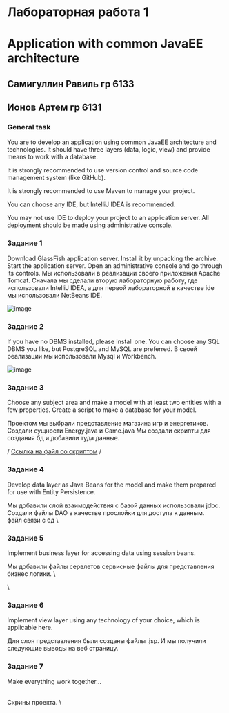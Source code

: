 # Лабораторная работа 1
# Application with common JavaEE architecture
## Самигуллин Равиль гр 6133
## Ионов Артем гр 6131

### General task
You are to develop an application using common JavaEE architecture and technologies. It should have three layers (data, logic, view) and provide means to work with a database.

It is strongly recommended to use version control and source code management system (like GitHub).

It is strongly recommended to use Maven to manage your project.

You can choose any IDE, but IntelliJ IDEA is recommended.

You may not use IDE to deploy your project to an application server. All deployment should be made using administrative console.

### Задание 1
Download GlassFish application server.
Install it by unpacking the archive.
Start the application server.
Open an administrative console and go through its controls.
Мы использовали в реализации своего приложения Apache Tomcat.
Сначала мы сделали вторую лабораторную работу, где использовали IntelliJ IDEA, а
для первой лабораторной в качестве ide мы использовали NetBeans IDE. 

![image](https://github.com/sat4h/Java/assets/146749026/4a6a832c-a6ad-4690-95c4-5fa07c3938a7)


### Задание 2
If you have no DBMS installed, please install one. You can choose any SQL DBMS you like, but PostgreSQL and MySQL are preferred.
В своей реализации мы использовали Mysql и Workbench.

![image](https://github.com/sat4h/Java/assets/146749026/0bf43d4c-5301-45b0-9e49-3ed2a6b4cb59)


### Задание 3
Choose any subject area and make a model with at least two entities with a few properties.
Create a script to make a database for your model.

Проектом мы выбрали представление магазина игр и энергетиков.
Создали сущности Energy.java и Game.java
Мы создали скрипты для создания бд и добавили туда данные.

/
[Ссылка на файл со скриптом](https://github.com/sat4h/Java/blob/e532a6b018bf8201ff0d051dbdbdf12b01afd345/Lr1/gamesenergyskript.sql)
/


### Задание 4
Develop data layer as Java Beans for the model and make them prepared for use with Entity Persistence.

Мы добавили слой взаимодействия с базой данных использовали jdbc. Создали файлы DAO в качестве прослойки для доступа к данным.
\
файл связи с бд
\

### Задание 5
Implement business layer for accessing data using session beans.

Мы добавили файлы сервлетов сервисные файлы для представления бизнес логики.
\

\

### Задание 6
Implement view layer using any technology of your choice, which is applicable here.

Для слоя представления были созданы файлы .jsp.
И мы получили следующие выводы на веб страницу.

### Задание 7
Make everything work together…

\
Скрины проекта.
\
